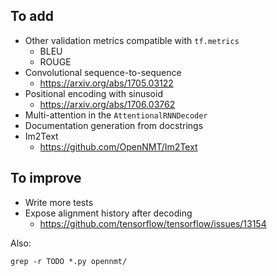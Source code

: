 ## To add

* Other validation metrics compatible with `tf.metrics`
  * BLEU
  * ROUGE
* Convolutional sequence-to-sequence
  * https://arxiv.org/abs/1705.03122
* Positional encoding with sinusoid
  * https://arxiv.org/abs/1706.03762
* Multi-attention in the `AttentionalRNNDecoder`
* Documentation generation from docstrings
* Im2Text
  * https://github.com/OpenNMT/Im2Text

## To improve

* Write more tests
* Expose alignment history after decoding
  * https://github.com/tensorflow/tensorflow/issues/13154

Also:

```
grep -r TODO *.py opennmt/
```
